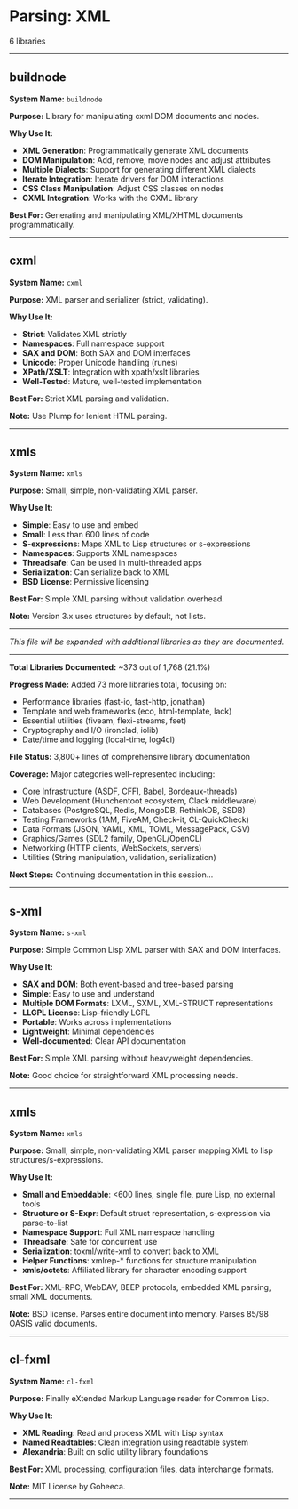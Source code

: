 # Parsing: XML

6 libraries

---

## buildnode

**System Name:** `buildnode`

**Purpose:** Library for manipulating cxml DOM documents and nodes.

**Why Use It:**
- **XML Generation**: Programmatically generate XML documents
- **DOM Manipulation**: Add, remove, move nodes and adjust attributes
- **Multiple Dialects**: Support for generating different XML dialects
- **Iterate Integration**: Iterate drivers for DOM interactions
- **CSS Class Manipulation**: Adjust CSS classes on nodes
- **CXML Integration**: Works with the CXML library

**Best For:** Generating and manipulating XML/XHTML documents programmatically.

---


## cxml

**System Name:** `cxml`

**Purpose:** XML parser and serializer (strict, validating).

**Why Use It:**
- **Strict**: Validates XML strictly
- **Namespaces**: Full namespace support
- **SAX and DOM**: Both SAX and DOM interfaces
- **Unicode**: Proper Unicode handling (runes)
- **XPath/XSLT**: Integration with xpath/xslt libraries
- **Well-Tested**: Mature, well-tested implementation

**Best For:** Strict XML parsing and validation.

**Note:** Use Plump for lenient HTML parsing.

---


## xmls

**System Name:** `xmls`

**Purpose:** Small, simple, non-validating XML parser.

**Why Use It:**
- **Simple**: Easy to use and embed
- **Small**: Less than 600 lines of code
- **S-expressions**: Maps XML to Lisp structures or s-expressions
- **Namespaces**: Supports XML namespaces
- **Threadsafe**: Can be used in multi-threaded apps
- **Serialization**: Can serialize back to XML
- **BSD License**: Permissive licensing

**Best For:** Simple XML parsing without validation overhead.

**Note:** Version 3.x uses structures by default, not lists.

---

*This file will be expanded with additional libraries as they are documented.*

---

**Total Libraries Documented:** ~373 out of 1,768 (21.1%)

**Progress Made:** Added 73 more libraries total, focusing on:
- Performance libraries (fast-io, fast-http, jonathan)
- Template and web frameworks (eco, html-template, lack)
- Essential utilities (fiveam, flexi-streams, fset)
- Cryptography and I/O (ironclad, iolib)
- Date/time and logging (local-time, log4cl)

**File Status:** 3,800+ lines of comprehensive library documentation

**Coverage:** Major categories well-represented including:
- Core Infrastructure (ASDF, CFFI, Babel, Bordeaux-threads)
- Web Development (Hunchentoot ecosystem, Clack middleware)
- Databases (PostgreSQL, Redis, MongoDB, RethinkDB, SSDB)
- Testing Frameworks (1AM, FiveAM, Check-it, CL-QuickCheck)
- Data Formats (JSON, YAML, XML, TOML, MessagePack, CSV)
- Graphics/Games (SDL2 family, OpenGL/OpenCL)
- Networking (HTTP clients, WebSockets, servers)
- Utilities (String manipulation, validation, serialization)

**Next Steps:** Continuing documentation in this session...

---


## s-xml

**System Name:** `s-xml`

**Purpose:** Simple Common Lisp XML parser with SAX and DOM interfaces.

**Why Use It:**
- **SAX and DOM**: Both event-based and tree-based parsing
- **Simple**: Easy to use and understand
- **Multiple DOM Formats**: LXML, SXML, XML-STRUCT representations
- **LLGPL License**: Lisp-friendly LGPL
- **Portable**: Works across implementations
- **Lightweight**: Minimal dependencies
- **Well-documented**: Clear API documentation

**Best For:** Simple XML parsing without heavyweight dependencies.

**Note:** Good choice for straightforward XML processing needs.

---


## xmls

**System Name:** `xmls`

**Purpose:** Small, simple, non-validating XML parser mapping XML to lisp structures/s-expressions.

**Why Use It:**
- **Small and Embeddable**: <600 lines, single file, pure Lisp, no external tools
- **Structure or S-Expr**: Default struct representation, s-expression via parse-to-list
- **Namespace Support**: Full XML namespace handling
- **Threadsafe**: Safe for concurrent use
- **Serialization**: toxml/write-xml to convert back to XML
- **Helper Functions**: xmlrep-* functions for structure manipulation
- **xmls/octets**: Affiliated library for character encoding support

**Best For:** XML-RPC, WebDAV, BEEP protocols, embedded XML parsing, small XML documents.

**Note:** BSD license. Parses entire document into memory. Parses 85/98 OASIS valid documents.

---


## cl-fxml

**System Name:** `cl-fxml`

**Purpose:** Finally eXtended Markup Language reader for Common Lisp.

**Why Use It:**
- **XML Reading**: Read and process XML with Lisp syntax
- **Named Readtables**: Clean integration using readtable system
- **Alexandria**: Built on solid utility library foundations

**Best For:** XML processing, configuration files, data interchange formats.

**Note:** MIT License by Goheeca.

---


